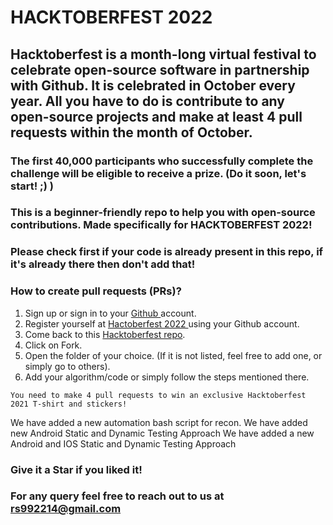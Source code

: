 # HACKTOBERFEST 2022

## Hacktoberfest is a month-long virtual festival to celebrate open-source software in partnership with Github. It is celebrated in October every year. All you have to do is contribute to any open-source projects and make at least 4 pull requests within the month of October.

### The first 40,000 participants who successfully complete the challenge will be eligible to receive a prize. (Do it soon, let's start! ;) )

### This is a beginner-friendly repo to help you with open-source contributions. Made specifically for HACKTOBERFEST 2022!

### Please check first if your code is already present in this repo, if it's already there then don't add that!

### How to create pull requests (PRs)?
  1. Sign up or sign in to your <a href="https://github.com/"> Github </a> account.
  2. Register yourself at <a href="https://hacktoberfest.digitalocean.com/"> Hactoberfest 2022 </a> using your Github account.
  3. Come back to this <a href="https://github.com/rs992214/Unique_Coder_World"> Hacktoberfest repo</a>.
  4. Click on Fork.
  4. Open the folder of your choice. (If it is not listed, feel free to add one, or simply go to others).
  5. Add your algorithm/code or simply follow the steps mentioned there.
   

` You need to make 4 pull requests to win an exclusive Hacktoberfest 2021 T-shirt and stickers! `


We have added a new automation bash script for recon.
We have added new Android Static and Dynamic Testing Approach
We have added a new Android and IOS Static and Dynamic Testing Approach
### Give it a Star if you liked it! 

### For any query feel free to reach out to us at rs992214@gmail.com
